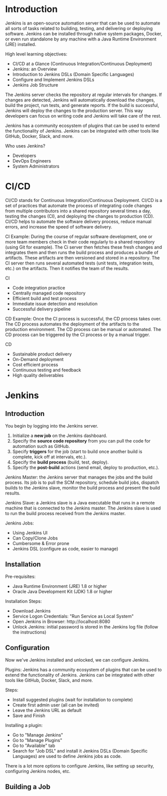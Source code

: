# Introduction

Jenkins is an open-source automation server that can be used to automate all sorts of tasks related to building, testing, and delivering or deploying software. Jenkins can be installed through native system packages, Docker, or even run standalone by any machine with a Java Runtime Environment (JRE) installed.

High level learning objectives:
- CI/CD at a Glance (Continuous Integration/Continuous Deployment)
- Jenkins: an Overview
- Introduction to Jenkins DSLs (Domain Specific Languages)
- Configure and Implement Jenkins DSLs
- Jenkins Job Structure

The Jenkins server checks the repository at regular intervals for changes. If changes are detected, Jenkins will automatically download the changes, build the project, run tests, and generate reports. If the build is successful, Jenkins will deploy the changes to the production server. This way developers can focus on writing code and Jenkins will take care of the rest.

Jenkins has a community ecosystem of plugins that can be used to extend the functionality of Jenkins. Jenkins can be integrated with other tools like GitHub, Docker, Slack, and more.

Who uses Jenkins?
- Developers
- DevOps Engineers
- System Administrators

# CI/CD 

CI/CD stands for Continuous Integration/Continuous Deployment. CI/CD is a set of practices that automate the process of integrating code changes from multiple contributors into a shared repository several times a day, testing the changes (CI), and deploying the changes to production (CD). CI/CD helps to automate the software delivery process, reduce manual errors, and increase the speed of software delivery.

CI Example:
During the course of regular software development, one or more team members check in their code regularly to a shared repository (using Git for example). The Ci server then fetches these fresh changes and integrates them and then runs the build process and produces a bundle of artifacts. These artifacts are then versioned and stored in a repository. The CI server then runs several automated tests (unit tests, integration tests, etc.) on the artifacts. Then it notifies the team of the results. 

CI
- Code integration practice
- Centrally managed code repository
- Efficient build and test process
- Immediate issue detection and resolution
- Successful delivery pipeline

CD Example:
Once the CI process is successful, the CD process takes over. The CD process automates the deployment of the artifacts to the production environment. The CD process can be manual or automated. The CD process can be triggered by the CI process or by a manual trigger.

CD
- Sustainable product delivery
- On-Demand deployment
- Cost efficient process
- Continuous testing and feedback
- High quality deliverables

# Jenkins 

## Introduction

You begin by logging into the Jenkins server. 
1. Initialize a **new job** on the Jenkins dashboard.
2. Specify the **source code repository** from you can pull the code for automation such as GitHub. 
3. Specify **triggers** for the job (start to build once another build is complete, kick off at intervals, etc.). 
4. Specify the **build process** (build, test, deploy). 
5. Specify the **post-build** actions (send email, deploy to production, etc.).

Jenkins Master: the Jenkins server that manages the jobs and the build process. Its job is to pull the SCM repository, schedule build jobs, dispatch builds to the Jenkins slave, monitor the build process and present the build results.

Jenkins Slave: a Jenkins slave is a Java executable that runs in a remote machine that is connected to the Jenkins master. The Jenkins slave is used to run the build process received from the Jenkins master.

Jenkins Jobs:
- Using Jenkins UI
- Can Copy/Clone Jobs 
- Cumbersome & Error prone
- Jenkins DSL (configure as code, easier to manage)

## Installation

Pre-requisites:
- Java Runtime Environment (JRE) 1.8 or higher
- Oracle Java Development Kit (JDK) 1.8 or higher

Installation Steps:
- Download Jenkins
- Service Logon Credentials: "Run Service as Local System" 
- Open Jenkins in Browser: http://localhost:8080
- Unlock Jenkins: initial password is stored in the Jenkins log file (follow the instructions)

## Configuration
Now we've Jenkins installed and unlocked, we can configure Jenkins. 

Plugins: Jenkins has a community ecosystem of plugins that can be used to extend the functionality of Jenkins. Jenkins can be integrated with other tools like GitHub, Docker, Slack, and more.

Steps:
- Install suggested plugins (wait for installation to complete)
- Create first admin user (all can be invited)
- Leave the Jenkins URL as default
- Save and Finish

Installing a plugin:
- Go to "Manage Jenkins"
- Go to "Manage Plugins"
- Go to "Available" tab
- Search for "Job DSL" and install it
Jenkins DSLs (Domain Specific Languages) are used to define Jenkins jobs as code.

There is a lot more options to configure Jenkins, like setting up security, configuring Jenkins nodes, etc.

## Building a Job
